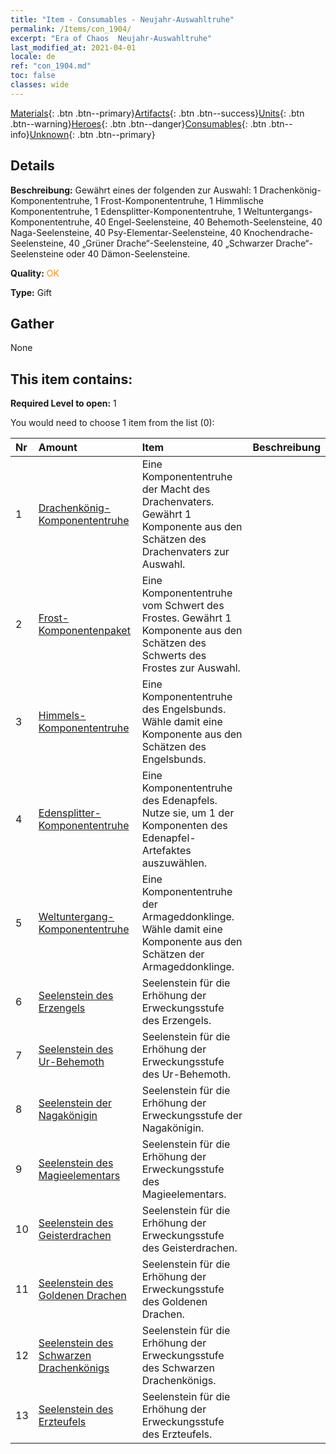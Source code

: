 ```yaml
---
title: "Item - Consumables - Neujahr-Auswahltruhe"
permalink: /Items/con_1904/
excerpt: "Era of Chaos  Neujahr-Auswahltruhe"
last_modified_at: 2021-04-01
locale: de
ref: "con_1904.md"
toc: false
classes: wide
---
```

 [Materials](/de/Items/){: .btn .btn--primary}[Artifacts](/de/Items/Artifacts/){: .btn .btn--success}[Units](/de/Items/Units/){: .btn .btn--warning}[Heroes](/de/Items/Heroes/){: .btn .btn--danger}[Consumables](/de/Items/Consumables/){: .btn .btn--info}[Unknown](/de/Items/Unknown/){: .btn .btn--primary}

## Details
 **Beschreibung:** Gewährt eines der folgenden zur Auswahl: 1 Drachenkönig-Komponententruhe, 1 Frost-Komponententruhe, 1 Himmlische Komponententruhe, 1 Edensplitter-Komponententruhe, 1 Weltuntergangs-Komponententruhe, 40 Engel-Seelensteine, 40 Behemoth-Seelensteine, 40 Naga-Seelensteine, 40 Psy-Elementar-Seelensteine, 40 Knochendrache-Seelensteine, 40 „Grüner Drache“-Seelensteine, 40 „Schwarzer Drache“-Seelensteine oder 40 Dämon-Seelensteine.

 **Quality:** <span style="color: #FF8C00">OK</span>

 **Type:** Gift

## Gather

  None

## This item contains:

 **Required Level to open:** 1

 You would need to choose 1 item from the list (0):

  | Nr | Amount |     Item    | Beschreibung |
  |:---|:-------|:------------|:-----------:|
  | 1 | [Drachenkönig- Komponententruhe](/de/Items/con_1348/) | Eine Komponententruhe der Macht des Drachenvaters. Gewährt 1 Komponente aus den Schätzen des Drachenvaters zur Auswahl. | 
  | 2 | [Frost-Komponentenpaket](/de/Items/con_1352/) | Eine Komponententruhe vom Schwert des Frostes. Gewährt 1 Komponente aus den Schätzen des Schwerts des Frostes zur Auswahl. | 
  | 3 | [Himmels-Komponententruhe](/de/Items/con_1354/) | Eine Komponententruhe des Engelsbunds. Wähle damit eine Komponente aus den Schätzen des Engelsbunds. | 
  | 4 | [Edensplitter-Komponententruhe](/de/Items/con_1864/) | Eine Komponententruhe des Edenapfels. Nutze sie, um 1 der Komponenten des Edenapfel-Artefaktes auszuwählen. | 
  | 5 | [Weltuntergang-Komponententruhe](/de/Items/con_1360/) | Eine Komponententruhe der Armageddonklinge. Wähle damit eine Komponente aus den Schätzen der Armageddonklinge. | 
  | 6 | [Seelenstein des Erzengels](/de/Items/unt_288/) | Seelenstein für die Erhöhung der Erweckungsstufe des Erzengels. | 
  | 7 | [Seelenstein des Ur-Behemoth](/de/Items/unt_311/) | Seelenstein für die Erhöhung der Erweckungsstufe des Ur-Behemoth. | 
  | 8 | [Seelenstein der Nagakönigin](/de/Items/unt_325/) | Seelenstein für die Erhöhung der Erweckungsstufe der Nagakönigin. | 
  | 9 | [Seelenstein des Magieelementars](/de/Items/unt_347/) | Seelenstein für die Erhöhung der Erweckungsstufe des Magieelementars. | 
  | 10 | [Seelenstein des Geisterdrachen](/de/Items/unt_303/) | Seelenstein für die Erhöhung der Erweckungsstufe des Geisterdrachen. | 
  | 11 | [Seelenstein des Goldenen Drachen](/de/Items/unt_295/) | Seelenstein für die Erhöhung der Erweckungsstufe des Goldenen Drachen. | 
  | 12 | [Seelenstein des Schwarzen Drachenkönigs](/de/Items/unt_334/) | Seelenstein für die Erhöhung der Erweckungsstufe des Schwarzen Drachenkönigs. | 
  | 13 | [Seelenstein des Erzteufels](/de/Items/unt_318/) | Seelenstein für die Erhöhung der Erweckungsstufe des Erzteufels. | 

